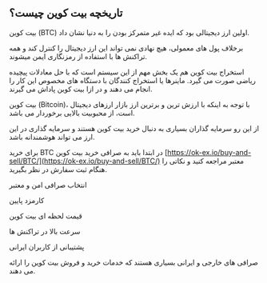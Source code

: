 

## تاریخچه بیت کوین چیست؟

بیت کوین (BTC) اولین ارز دیجیتالی بود که ایده غیر متمرکز بودن را به دنیا نشان داد.

برخلاف پول‌ های معمولی، هیچ نهادی نمی تواند این ارز دیجیتال را کنترل کند و همه تراکنش‌ ها با استفاده از رمزنگاری ایمن میشوند.

استخراج بیت کوین هم یک بخش مهم از این سیستم است که با حل معادلات پیچیده ریاضی صورت می گیرد. ماینرها یا استخراج کنندگان با دستگاه‌ های مخصوص این کار را انجام می دهند و در ازا بیت کوین پاداش می گیرند.

بیت کوین (Bitcoin)، با توجه به اینکه با ارزش ترین و برترین ارز بازار ارزهای دیجیتال است، از محبوبیت بالایی برخوردار می باشد.


از این رو سرمایه گذاران بسیاری به دنبال خرید بیت کوین هستند و سرمایه گذاری در این ارز می تواند هوشمندانه باشد.

برای خرید BTC در ابتدا باید به صرافی خرید بیت کوین [https://ok-ex.io/buy-and-sell/BTC/](https://ok-ex.io/buy-and-sell/BTC/) معتبر مراجعه کنید و نکاتی را هنگام ثبت سفارش در نظر بگیرید.

  

انتخاب صرافی امن و معتبر

کارمزد پایین

قیمت لحظه ای بیت کوین

سرعت بالا در تراکنش ها

پشتیبانی از کاربران ایرانی

صرافی های خارجی و ایرانی بسیاری هستند که خدمات خرید و فروش بیت کوین را ارائه می دهند.
